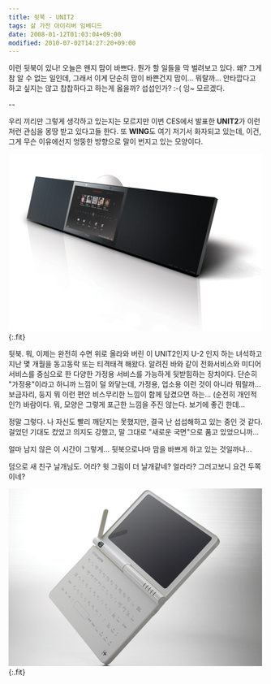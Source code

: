 ```yaml
---
title: 뒷북 - UNIT2
tags: 삶 가전 아이리버 임베디드
date: 2008-01-12T01:03:04+09:00
modified: 2010-07-02T14:27:20+09:00
---
```

이런 뒷북이 있나! 오늘은 왠지 맘이 바쁘다. 뭔가 할 일들을 막 벌려보고
있다. 왜? 그게 참 알 수 없는 일인데, 그래서 이게 단순히 맘이 바쁜건지
맘이... 뭐랄까... 안타깝다고 하고 싶지는 않고 찹찹하다고 하는게 옳을까?
섭섭인가? :-( 잉~ 모르겠다.

--

우리 끼리만 그렇게 생각하고 있는지는 모르지만 이번 CES에서 발표한
**UNIT2**가 이런 저런 관심을 몽땅 받고 있다고들 한다. 또 **WING**도
여기 저기서 화자되고 있는데, 이건, 그게 무슨 이유에선지 엉뚱한 방향으로
말이 번지고 있는 모양이다.

![](/attachments/2008-01-12-unit2.png){:.fit}

뒷북. 뭐, 이제는 완전히 수면 위로 올라와 버린 이 UNIT2인지 U-2 인지 하는
녀석하고 지난 몇 개월을 동고동락 또는 티격태격 해왔다. 알려진 바와 같이
전화서비스와 미디어서비스를 중심으로 한 다양한 가정용 서비스를 가능하게
뒷받힘하는 장치이다. 단순히 "가정용"이라고 하니까 느낌이 덜 와닿는데,
가정용, 업소용 이런 것이 아니라 뭐랄까... 보금자리, 둥지 뭐 이런 편안
비스무리한 느낌이 함께 담겼으면 하는... (순전히 개인적인?) 바람이다.
뭐, 모양은 그렇게 포근한 느낌을 주진 않는다. 보기에 좋긴 한데...

정말 그렇다. 나 자신도 빨리 깨닫지는 못했지만, 결국 난 섭섭해하고 있는 중인
것 같다. 걸었던 기대도 컸었고 의지도 강했고, 말 그대로 "새로운 국면"으로
품고 있었으니까...

얼마 남지 않은 이 시간이 그렇게... 뒷북으로나마 맘을 바쁘게 하고 있는
것일까나...

덤으로 새 친구 날개님도. 어라? 윗 그림이 더 날개같네? 얼라라? 그러고보니
요건 두쪽이네?

![](/attachments/2008-01-12-wing.png){:.fit}

